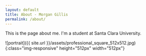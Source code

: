 ```yaml
---
layout: default
title: About - Morgan Gillis
permalink: /about/
---
```


This is the page about me. I'm a student at Santa Clara University.

![portrait]({{ site.url }}/assets/professional_square_512x512.jpg){:class="img-responsive" height="512px" width="512px"}
